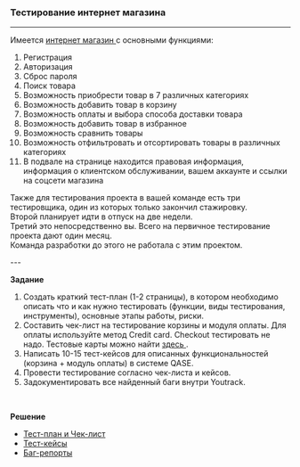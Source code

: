 ### Тестирование интернет магазина
---
<p>Имеется <a href="http://demowebshop.tricentis.com/"> интернет магазин </a> с основными функциями: 
<ol> <li>Регистрация</li>
<li>Авторизация</li>
<li>Сброс пароля</li>
<li>Поиск товара</li>
<li>Возможность приобрести товар в 7 различных категориях</li>
<li>Возможность добавить товар в корзину</li>
<li>Возможность оплаты и выбора способа доставки товара</li>
<li>Возможность добавить товар в избранное</li>
<li>Возможность сравнить товары</li>
<li>Возможность отфильтровать и отсортировать товары в различных категориях</li>
<li>В подвале на странице находится правовая информация, информация о клиентском обслуживании, вашем аккаунте и ссылки на соцсети магазина</li>
 </ol>
 <p>Также для тестирования проекта в вашей команде есть три тестировщика, один из которых только закончил стажировку.<br>
 Второй планирует идти в отпуск на две недели.<br>
 Третий это непосредственно вы. Всего на первичное тестирование проекта дают один месяц.<br>
 Команда разработки до этого не работала с этим проектом.</p></p>
---
 <p><strong> Задание  </strong></p> 
 <ol>
 <li>Создать краткий тест-план (1-2 страницы), в котором необходимо описать что и как нужно тестировать (функции, виды тестирования, инструменты), основные этапы работы, риски.</li>
 <li>Составить чек-лист на тестирование корзины и модуля оплаты. Для оплаты используйте метод Credit card. Checkout тестировать не надо. Тестовые карты можно найти <a href="https://docs.assist.ru/pages/viewpage.action?pageId=5767473"> здесь </a>.</li>
<li>Написать 10-15 тест-кейсов для описанных функциональностей (корзина + модуль оплаты) в системе QASE.</li>
<li>Провести тестирование согласно чек-листа и кейсов.</li>
<li>Задокументировать все найденный баги внутри Youtrack.</li>
</ol>
<br>

<p><strong> Решение  </strong></p> 
<ul>
<li> <a href="https://github.com/Dzianis-Brahinets/Web-Testing/blob/54a31d02501c1104f4f5191caab7cec24092f1ce/Web%20App%20Testing%20-Test%20plan-Check-list%20.xlsx">Тест-план и Чек-лист</a></li>
<li> <a href="https://github.com/Dzianis-Brahinets/Web-Testing/blob/54a31d02501c1104f4f5191caab7cec24092f1ce/Web%20App%20Testing%20-%20Test%20Cases.pdf">Тест-кейсы</a></li>
<li> <a href="https://github.com/Dzianis-Brahinets/Web-Testing/blob/54a31d02501c1104f4f5191caab7cec24092f1ce/Web%20App%20Testing-%20Bag%20reports%20.pdf">Баг-репорты</a></li>
</ol>